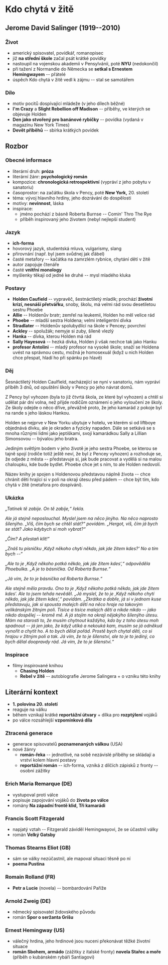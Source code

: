 # Kdo chytá v žitě

## Jerome David Salinger (1919--2010)

### Život
- americký spisovatel, povídkář, romanopisec
- již **na střední škole** začal psát krátké povídky
- nastoupil na vojenskou akademii v Pensylvánii, poté **NYU** (nedokončil)
- při tažení z Normandie do Německa se **setkal s Ernestem Hemingwayem** -- přátelé
- úspěch Kdo chytá v žitě vedl k zájmu -- stal se samotářem

### Dílo
- motiv pocitů dospívající mládeže (v jeho dílech běžné)
- **I'm Crazy** a **Slight Rebellion off Madison** -- příběhy, ve kterých se objevuje Holden
- **Den jako stvořený pro banánové rybičky** -- povídka (vydaná v magazínu New York Times)
- **Devět příběhů** -- sbírka krátkých povídek

## Rozbor

### Obecné informace
- literární druh: **próza**
- literární žánr: **psychologický román**  
- kompozice: **chronologická retrospektivní** (vypráví z jeho pobytu v sanatoriu)
- časoprostor: na začátku škola v Pency, poté **New York,** 20. století
- téma: vývoj hlavního hrdiny, jeho dozrávání do dospělosti
- motivy: **nevinnost**, láska
- inspirace:
  - jméno pochází z básně Roberta Burnse -- Comin' Thro The Rye
  - příběh inspirovaný jeho životem (nebyl nejlepší student)

### Jazyk
- **ich-forma**
- hovorový jazyk, studentská mluva, vulgarismy, slang
- přirovnání (např. byl jsem svůdnej jak ďábel)
- časté metafory -- kačátka na zamrzlém rybníce, chytání dětí v žitě
- autor zapojuje čtenáře
- časté **vnitřní monology**
- myšlenky těkají od jedné ke druhé -- mysl mladého kluka

### Postavy
- **Holden Caufield** -- vypravěč, šestnáctiletý mladík; prochází **životní krizí, nesnáší přetvářku**, snoby, školu, má velmi rád svou desetiletou sestru Phoebe
- **Allie** -- Holdenův bratr; zemřel na leukemii, Holden ho měl velice rád
- **Phoebe** -- mladší sestra Holdena; velmi inteligentní dívka
- **Stradlater** --  Holdenův spolubydlící na škole v Pencey; povrchní
- **Ackley** -- spolužák; nemyje si zuby, šíleně vlezlý
- **Hanka** -- dívka, kterou Holden má rád
- **Sally Hayesová** -- hezká dívka, Holden ji však nechce tak jako Hanku
- **profesor Antolini** -- mladý profesor na vysoké škole; snaží se Holdena uvést na správnou cestu, možná je homosexuál (když u nich Holden chce přespat, hladí ho při spánku po hlavě)

### Děj
Šesnáctiletý Holden Caulfield, nacházející se nyní v sanatoriu, nám vypráví příběh 3 dnů, od opuštění školy v Pency po jeho návrat domů.

Z Pency byl vyhozen (byla to již čtvrtá škola, ze které byl vyhozen) a chtěl si udělat pár dní volna, než přijde rodičům oznámení o jeho vyloučení ze školy. Ze školy odejde o něco dříve, převážně proto, že jeho kamarád z pokoje byl na rande s jeho láskou Hankou.

Holden se nejprve v New Yorku ubytuje v hotelu, ve kterém si od liftboye objednává dívku, ale je okraden a fyzicky napaden. Dále se setkává se s mnoha různými lidmi jako jeptiškami, svojí kamarádkou Sally a Lillian Simonsovou -- bývalou jeho bratra.

Jediným světlým bodem v jeho životě je jeho sestra Phoebe, se kterou se tajně spojí (rodiče totiž ještě neví, že byl z Pencey vyhozen) a rozhoduje se, že odjede z města -- představuje si, jak bude pracovat a vydělá si na malou chaloupku, kde bude bydlet. Phoebe chce jet s ním, to ale Holden nedovolí.

Název knihy je spojen s Holdenovou představou náplně života -- chce chránit děti hrající si v poli na okraji útesu před pádem -- chce být tím, kdo chytá v žitě (metafora pro dospívání).

### Ukázka
_„Tatínek tě zabije. On tě zabije,“ řekla._

_Ale já stejně neposlouchal. Myslel jsem na něco jinýho. Na něco naprosto šílenýho. „Víš, čím bych se chtěl stát?“ povídám. „Hergot, víš, čím já bych se stát? Jako kdybych si moh vybrat?“_

_„Čím? A přestaň klít!“_

_„Znáš tu písničku ‚Když někoho chytí někdo, jak jde žitem kdes?‘ No a tím bych --“_

_„Ale to je ‚Když někoho potká někdo, jak jde žitem kdes‘,“ odpověděla Phoebulka. „A je to básnička. Od Roberta Burnse.“_

_„Já vím, že to je básnička od Roberta Burnse.“_

_Ale stejně měla pravdu. Ono to je ‚Když někoho potká někdo, jak jde žitem kdes‘. Ale to jsem tehda nevěděl. „Já myslel, že to je ‚Když někoho chytí někdo, jak jde žitem kdes‘,“ povídám. „Zkrátka a dobře, já si v jednom kuse představuju, jak si spousta malejch dětí na něco hraje na takovým velikánským žitným poli. Tisíce a tisíce malejch dětí a nikde nikdo -- jako nikdo dospělej -- kromě mě. A já stojím na okraji nějakýho šílenýho útesu. Mám na starosti to, že musím chytnout každýho, kdo by z toho útesu moh spadnout -- já jen jako, že když utíká a nekouká kam, musím se já odněkud vynořit a chytit ho. A to bych dělal pořád. Prostě bych chytal děti, co si hrajou v žitným poli a tak. Já vím, že to je šílenství, ale to je to jediný, co bych dělal doopravdy rád. Já vím, že to je šílenství.“_

### Inspirace
- filmy inspirované knihou
  - **Chasing Holden**
  - **Rebel v žitě** -- autobiografie Jerome Salingera + o vzniku této knihy

## Literární kontext
- **1. polovina 20. století**
- reaguje na válku
- během vznikají krátké **reportážní útvary** + dílka pro **rozptýlení** vojáků
- po válce rozsáhlejší **vzpomínková díla**

### Ztracená generace
- generace spisovatelů **poznamenaných válkou** (USA)
- nové žánry
  - **román-řeka** -- jednotlivé, na sobě nezávislé příběhy se skládají a vrství kolem hlavní postavy
  - **reportážní román** -- ich-forma, vzniká z dílčích zápisků z fronty -- osobní zážitky

### Erich Maria Remarque (DE)
- vystupoval proti válce
- popisuje zapojování vojáků do **života po válce**
-  romány **Na západní frontě klid, Tři kamarádi**

### Francis Scott Fitzgerald
- napjatý vztah -- Fitzgerald záviděl Hemingwayovi, že se účastnil války
- román **Velký Gatsby**

### Thomas Stearns Eliot (GB)
- sám se války nezúčastnil, ale mapoval situaci těsně po ní
- **poema Pustina**

### Romain Rolland (FR)
- **Petr a Lucie** (novela) -- bombardování Paříže

### Arnold Zweig (DE)
- německý spisovatel židovského původu
- román **Spor o seržanta Gríšu**

### Ernest Hemingway (US)
- válečný hrdina, jeho hrdinové jsou nuceni překonávat těžké životní situace
- **román Sbohem, armádo** (zážitky z italské fronty)
**novela Stařec a moře** (příběh o kubánském rybáři Santiagovi)
